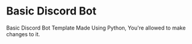# Basic Discord Bot
Basic Discord Bot Template Made Using Python, You're allowed to make changes to it.
